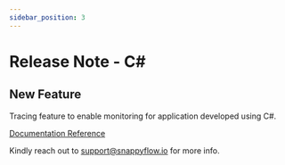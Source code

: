 ```yaml
---
sidebar_position: 3 
---
```

# Release Note - C#
## New Feature

Tracing feature to enable monitoring for application developed using C#.

[Documentation Reference](/docs/Tracing/csharp)

Kindly reach out to [support@snappyflow.io](mailto:support@snappyflow.io) for more info.

